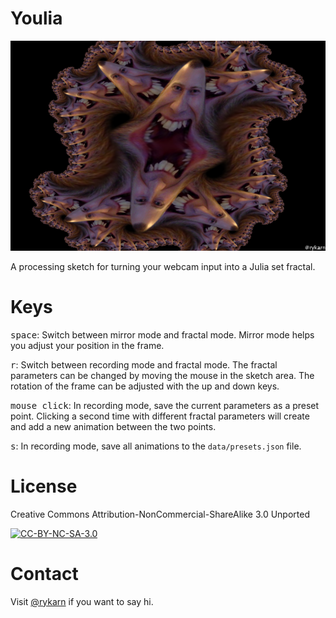 # Youlia

![Preview](preview.png)

A processing sketch for turning your webcam input into a Julia set fractal.

# Keys

<kbd>space</kbd>: Switch between mirror mode and fractal mode. Mirror mode helps you adjust your position in the frame.

<kbd>r</kbd>: Switch between recording mode and fractal mode. The fractal parameters can be changed by moving the mouse in the sketch area. The rotation of the frame can be adjusted with the up and down keys.

<kbd>mouse click</kbd>: In recording mode, save the current parameters as a preset point. Clicking a second time with different fractal parameters will create and add a new animation between the two points.

<kbd>s</kbd>: In recording mode, save all animations to the `data/presets.json` file.

# License

Creative Commons Attribution-NonCommercial-ShareAlike 3.0 Unported

[![CC-BY-NC-SA-3.0](https://i.creativecommons.org/l/by-nc-sa/3.0/88x31.png)](http://creativecommons.org/licenses/by-nc-sa/3.0/)

# Contact

Visit [@rykarn](https://twitter.com/rykarn) if you want to say hi.
